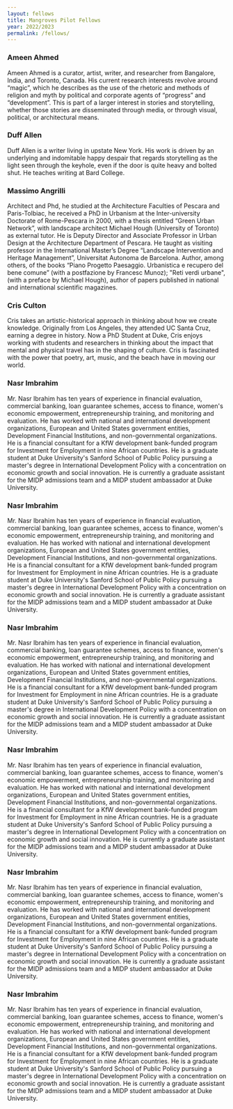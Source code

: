 ```yaml
---
layout: fellows
title: Mangroves Pilot Fellows
year: 2022/2023
permalink: /fellows/
---
```


<head>
    <meta charset="UTF-8" />
    <meta name="viewport" content="width=device-width, initial-scale=1.0">
    <!-- <link rel="stylesheet" type="text/css" href="../css/styles.css" /> -->
</head>

<body>
<div id="wrapper">
      <div id="main-copy">
        <div class="fellow">
          <div class="fellow-headshot" id="ameen-ahmed"></div>
          <div class="fellow-bio">
            <h3>Ameen Ahmed</h3>
            <p>
              Ameen Ahmed is a curator, artist, writer, and researcher from
              Bangalore, India, and Toronto, Canada. His current research
              interests revolve around “magic”, which he describes as the use of
              the rhetoric and methods of religion and myth by political and
              corporate agents of “progress” and “development”. This is part of
              a larger interest in stories and storytelling, whether those
              stories are disseminated through media, or through visual,
              political, or architectural means.
            </p>
          </div>
        </div>
        <div class="fellow">
          <div class="fellow-headshot" id="duff-allen"></div>
          <div class="fellow-bio">
            <h3>Duff Allen</h3>
            <p>
              Duff Allen is a writer living in upstate New York. His work is
              driven by an underlying and indomitable happy despair that regards
              storytelling as the light seen through the keyhole, even if the
              door is quite heavy and bolted shut. He teaches writing at Bard
              College.
            </p>
          </div>
        </div>
        <div class="fellow">
          <div class="fellow-headshot" id="massimo-angrilli"></div>
          <div class="fellow-bio">
            <h3>Massimo Angrilli</h3>
            <p>
              Architect and Phd, he studied at the Architecture Faculties of
              Pescara and Paris-Tolbiac, he received a PhD in Urbanism at the
              Inter-university Doctorate of Rome-Pescara in 2000, with a thesis
              entitled “Green Urban Network”, with landscape architect Michael
              Hough (University of Toronto) as external tutor. He is Deputy
              Director and Associate Professor in Urban Design at the
              Architecture Department of Pescara. He taught as visiting
              professor in the International Master’s Degree “Landscape
              Intervention and Heritage Management”, Universitat Autonoma de
              Barcelona. Author, among others, of the books “Piano Progetto
              Paesaggio. Urbanistica e recupero del bene comune” (with a
              postfazione by Francesc Munoz); "Reti verdi urbane", (with a
              preface by Michael Hough), author of papers published in national
              and international scientific magazines.
            </p>
          </div>
        </div>
        <div class="fellow">
          <div class="fellow-headshot" id="cris-culton"></div>
          <div class="fellow-bio">
            <h3>Cris Culton</h3>
            <p>
              Cris takes an artistic-historical approach in thinking about how
              we create knowledge. Originally from Los Angeles, they attended UC
              Santa Cruz, earning a degree in history. Now a PhD Student at
              Duke, Cris enjoys working with students and researchers in
              thinking about the impact that mental and physical travel has in
              the shaping of culture. Cris is fascinated with the power that
              poetry, art, music, and the beach have in moving our world.
            </p>
          </div>
        </div>
        <div class="fellow">
          <div class="fellow-headshot" id="nasr-ibrahim"></div>
          <div class="fellow-bio">
            <h3>Nasr Imbrahim</h3>
            <p>
              Mr. Nasr Ibrahim has ten years of experience in financial
              evaluation, commercial banking, loan guarantee schemes, access to
              finance, women's economic empowerment, entrepreneurship training,
              and monitoring and evaluation. He has worked with national and
              international development organizations, European and United
              States government entities, Development Financial Institutions,
              and non-governmental organizations. He is a financial consultant
              for a KfW development bank-funded program for Investment for
              Employment in nine African countries. He is a graduate student at
              Duke University's Sanford School of Public Policy pursuing a
              master's degree in International Development Policy with a
              concentration on economic growth and social innovation. He is
              currently a graduate assistant for the MIDP admissions team and a
              MIDP student ambassador at Duke University.
            </p>
          </div>
        </div>
        <div class="fellow">
          <div class="fellow-headshot" id="nasr-ibrahim"></div>
          <div class="fellow-bio">
            <h3>Nasr Imbrahim</h3>
            <p>
              Mr. Nasr Ibrahim has ten years of experience in financial
              evaluation, commercial banking, loan guarantee schemes, access to
              finance, women's economic empowerment, entrepreneurship training,
              and monitoring and evaluation. He has worked with national and
              international development organizations, European and United
              States government entities, Development Financial Institutions,
              and non-governmental organizations. He is a financial consultant
              for a KfW development bank-funded program for Investment for
              Employment in nine African countries. He is a graduate student at
              Duke University's Sanford School of Public Policy pursuing a
              master's degree in International Development Policy with a
              concentration on economic growth and social innovation. He is
              currently a graduate assistant for the MIDP admissions team and a
              MIDP student ambassador at Duke University.
            </p>
          </div>
        </div>
        <div class="fellow">
          <div class="fellow-headshot" id="nasr-ibrahim"></div>
          <div class="fellow-bio">
            <h3>Nasr Imbrahim</h3>
            <p>
              Mr. Nasr Ibrahim has ten years of experience in financial
              evaluation, commercial banking, loan guarantee schemes, access to
              finance, women's economic empowerment, entrepreneurship training,
              and monitoring and evaluation. He has worked with national and
              international development organizations, European and United
              States government entities, Development Financial Institutions,
              and non-governmental organizations. He is a financial consultant
              for a KfW development bank-funded program for Investment for
              Employment in nine African countries. He is a graduate student at
              Duke University's Sanford School of Public Policy pursuing a
              master's degree in International Development Policy with a
              concentration on economic growth and social innovation. He is
              currently a graduate assistant for the MIDP admissions team and a
              MIDP student ambassador at Duke University.
            </p>
          </div>
        </div>
        <div class="fellow">
          <div class="fellow-headshot" id="nasr-ibrahim"></div>
          <div class="fellow-bio">
            <h3>Nasr Imbrahim</h3>
            <p>
              Mr. Nasr Ibrahim has ten years of experience in financial
              evaluation, commercial banking, loan guarantee schemes, access to
              finance, women's economic empowerment, entrepreneurship training,
              and monitoring and evaluation. He has worked with national and
              international development organizations, European and United
              States government entities, Development Financial Institutions,
              and non-governmental organizations. He is a financial consultant
              for a KfW development bank-funded program for Investment for
              Employment in nine African countries. He is a graduate student at
              Duke University's Sanford School of Public Policy pursuing a
              master's degree in International Development Policy with a
              concentration on economic growth and social innovation. He is
              currently a graduate assistant for the MIDP admissions team and a
              MIDP student ambassador at Duke University.
            </p>
          </div>
        </div>
        <div class="fellow">
          <div class="fellow-headshot" id="nasr-ibrahim"></div>
          <div class="fellow-bio">
            <h3>Nasr Imbrahim</h3>
            <p>
              Mr. Nasr Ibrahim has ten years of experience in financial
              evaluation, commercial banking, loan guarantee schemes, access to
              finance, women's economic empowerment, entrepreneurship training,
              and monitoring and evaluation. He has worked with national and
              international development organizations, European and United
              States government entities, Development Financial Institutions,
              and non-governmental organizations. He is a financial consultant
              for a KfW development bank-funded program for Investment for
              Employment in nine African countries. He is a graduate student at
              Duke University's Sanford School of Public Policy pursuing a
              master's degree in International Development Policy with a
              concentration on economic growth and social innovation. He is
              currently a graduate assistant for the MIDP admissions team and a
              MIDP student ambassador at Duke University.
            </p>
          </div>
        </div>
        <div class="fellow">
          <div class="fellow-headshot" id="nasr-ibrahim"></div>
          <div class="fellow-bio">
            <h3>Nasr Imbrahim</h3>
            <p>
              Mr. Nasr Ibrahim has ten years of experience in financial
              evaluation, commercial banking, loan guarantee schemes, access to
              finance, women's economic empowerment, entrepreneurship training,
              and monitoring and evaluation. He has worked with national and
              international development organizations, European and United
              States government entities, Development Financial Institutions,
              and non-governmental organizations. He is a financial consultant
              for a KfW development bank-funded program for Investment for
              Employment in nine African countries. He is a graduate student at
              Duke University's Sanford School of Public Policy pursuing a
              master's degree in International Development Policy with a
              concentration on economic growth and social innovation. He is
              currently a graduate assistant for the MIDP admissions team and a
              MIDP student ambassador at Duke University.
            </p>
          </div>
        </div>

</body>
